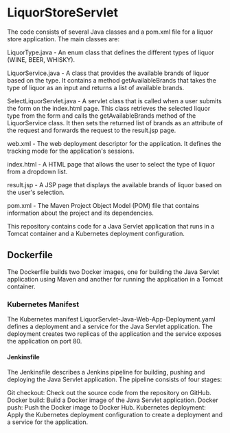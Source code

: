 # LiquorStoreServlet

The code consists of several Java classes and a pom.xml file for a liquor store application. The main classes are:

LiquorType.java - An enum class that defines the different types of liquor (WINE, BEER, WHISKY).

LiquorService.java - A class that provides the available brands of liquor based on the type. It contains a method getAvailableBrands that takes the type of liquor as an input and returns a list of available brands.

SelectLiquorServlet.java - A servlet class that is called when a user submits the form on the index.html page. This class retrieves the selected liquor type from the form and calls the getAvailableBrands method of the LiquorService class. It then sets the returned list of brands as an attribute of the request and forwards the request to the result.jsp page.

web.xml - The web deployment descriptor for the application. It defines the tracking mode for the application's sessions.

index.html - A HTML page that allows the user to select the type of liquor from a dropdown list.

result.jsp - A JSP page that displays the available brands of liquor based on the user's selection.

pom.xml - The Maven Project Object Model (POM) file that contains information about the project and its dependencies.

This repository contains code for a Java Servlet application that runs in a Tomcat container and a Kubernetes deployment configuration.

## Dockerfile

The Dockerfile builds two Docker images, one for building the Java Servlet application using Maven and another for running the application in a Tomcat container.

### Kubernetes Manifest

The Kubernetes manifest LiquorServlet-Java-Web-App-Deployment.yaml defines a deployment and a service for the Java Servlet application. The deployment creates two replicas of the application and the service exposes the application on port 80.

#### Jenkinsfile

The Jenkinsfile describes a Jenkins pipeline for building, pushing and deploying the Java Servlet application. The pipeline consists of four stages:

Git checkout: Check out the source code from the repository on GitHub.
Docker build: Build a Docker image of the Java Servlet application.
Docker push: Push the Docker image to Docker Hub.
Kubernetes deployment: Apply the Kubernetes deployment configuration to create a deployment and a service for the application.
